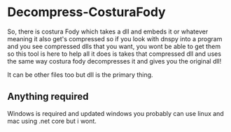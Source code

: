 # Decompress-CosturaFody
So, there is costura Fody which takes a dll and embeds it or whatever meaning it also get's compressed so if you look with dnspy
into a program and you see compressed dlls that you want, you wont be able to get them so this tool is here to help all it does is takes that compressed dll
and uses the same way costura fody decompresses it and gives you the original dll!

It can be other files too but dll is the primary thing.


## Anything required
Windows is required and updated windows
you probably can use linux and mac using .net core but i wont.
